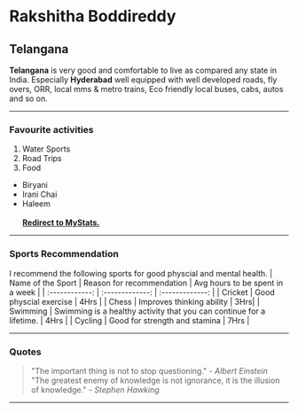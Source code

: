 # Rakshitha Boddireddy
## Telangana
**Telangana** is very good and comfortable to live as compared any state in India. Especially **Hyderabad** well equipped with well developed roads, fly overs, ORR, local mms & metro trains, Eco friendly local buses, cabs, autos and so on. 
***
### Favourite activities
1. Water Sports
2. Road Trips
3. Food
* Biryani
* Irani Chai
* Haleem<br><br>
**[Redirect to MyStats.](MyStats.md)**
****
### Sports Recommendation
I recommend the following sports for good physcial and mental health.
| Name of the Sport | Reason for recommendation | Avg hours to be spent in a week |
| :------------: | :-------------: | :-------------: |
| Cricket | Good physcial exercise | 4Hrs |
| Chess | Improves thinking ability | 3Hrs|
| Swimming | Swimming is a healthy activity that you can continue for a lifetime. | 4Hrs |
| Cycling | Good for strength and stamina | 7Hrs |
****
### Quotes
>"The important thing is not to stop questioning." - *Albert Einstein*<br>
>"The greatest enemy of knowledge is not ignorance, it is the illusion of knowledge." - *Stephen Hawking*
*****

